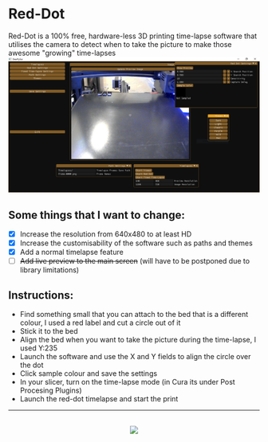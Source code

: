 # Red-Dot
Red-Dot is a 100% free, hardware-less 3D printing time-lapse software that utilises the camera to detect when to take the picture to make those awesome "growing" time-lapses
![mainScreen](https://github.com/hamolicious/Red-Dot/blob/main/screenshots/main_screen_screenshot.png?raw=true)

## Some things that I want to change:
- [x] Increase the resolution from 640x480 to at least HD
- [x] Increase the customisability of the software such as paths and themes
- [x] Add a normal timelapse feature
- [ ] ~~Add live preview to the main screen~~ (will have to be postponed due to library limitations)

## Instructions:
- Find something small that you can attach to the bed that is a different colour, I used a red label and cut a circle out of it
- Stick it to the bed
- Align the bed when you want to take the picture during the time-lapse, I used Y:235
- Launch the software and use the X and Y fields to align the circle over the dot
- Click sample colour and save the settings
- In your slicer, turn on the time-lapse mode (in Cura its under Post Procesing Plugins)
- Launch the red-dot timelapse and start the print

---

<p align="center">
<br>
<a href="https://www.buymeacoffee.com/hamolicious">
<img src="https://github.com/appcraftstudio/buymeacoffee/raw/master/Images/snapshot-bmc-button.png" width="300">
</a>
</p>
